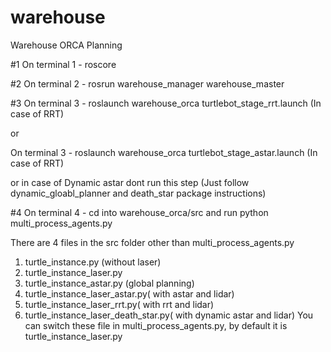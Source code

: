# warehouse
Warehouse ORCA Planning

#1 
On terminal 1 - roscore

#2
On terminal 2 - rosrun warehouse_manager warehouse_master

#3
On terminal 3 - roslaunch warehouse_orca turtlebot_stage_rrt.launch (In case of RRT)

or

On terminal 3 - roslaunch warehouse_orca turtlebot_stage_astar.launch (In case of RRT)

or in case of Dynamic astar dont run this step (Just follow dynamic_gloabl_planner and death_star package instructions)

#4
On terminal 4 - cd into warehouse_orca/src and run
python multi_process_agents.py

There are 4 files in the src folder other than multi_process_agents.py
1. turtle_instance.py (without laser)
2. turtle_instance_laser.py 
3. turtle_instance_astar.py (global planning)
4. turtle_instance_laser_astar.py( with astar and lidar)
5. turtle_instance_laser_rrt.py( with rrt and lidar)
6. turtle_instance_laser_death_star.py( with dynamic astar and lidar)
You can switch these file in multi_process_agents.py, by default it is turtle_instance_laser.py 
